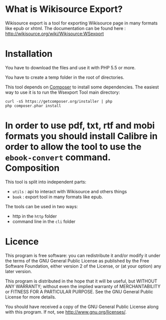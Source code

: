 What is Wikisource Export?
==========================

Wikisource export is a tool for exporting Wikisource page in many formats like epub or xhtml. The documentation can be found here : http://wikisource.org/wiki/Wikisource:WSexport

Installation
============

You have to download the files and use it with PHP 5.5 or more.

You have to create a temp folder in the root of directories.

This tool depends on [Composer](http://getcomposer.org/) to install some dependencies. The easiest way to use it is to run the Wsexport Tool main directory:

```
curl -sS https://getcomposer.org/installer | php
php composer.phar install
```

In order to use pdf, txt, rtf and mobi formats you should install Calibre in order to allow the tool to use the `ebook-convert` command.
Composition
===========

This tool is split into independent parts:
* `utils` : api to interact with Wikisource and others things
* `book` : export tool in many formats like epub.

The tools can be used in two ways:
* http in the `http` folder
* command line in the `cli` folder

Licence
=======

This program is free software: you can redistribute it and/or modify it under the terms of the GNU General Public License as published by the Free Software Foundation, either version 2 of the License, or (at your option) any later version.

This program is distributed in the hope that it will be useful, but WITHOUT ANY WARRANTY; without even the implied warranty of MERCHANTABILITY or FITNESS FOR A PARTICULAR PURPOSE.  See the GNU General Public License for more details.

You should have received a copy of the GNU General Public License along with this program. If not, see <http://www.gnu.org/licenses/>.
